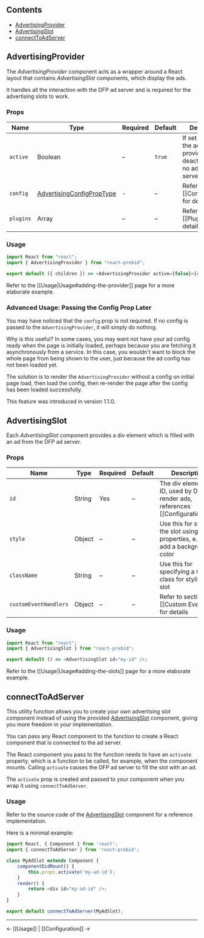 ## Contents

* [AdvertisingProvider](#advertisingprovider)
* [AdvertisingSlot](#advertisingslot)
* [connectToAdServer](#connecttoadserver)

## AdvertisingProvider

The _AdvertisingProvider_ component acts as a wrapper around a React layout that contains _AdvertisingSlot_ components,
which display the ads.

It handles all the interaction with the DFP ad server and is required for the advertising slots to work.

### Props

| Name      | Type                                                                                                                                          | Required       | Default | Description                                                                          |
| --------- | --------------------------------------------------------------------------------------------------------------------------------------------- | -------------- | ------- | ------------------------------------------------------------------------------------ |
| `active`  | Boolean                                                                                                                                       | –              | `true`  | If set to `false`, the advertising provider is deactivated and no ads will be served |
| `config`  | [AdvertisingConfigPropType](https://github.com/technology-ebay-de/react-prebid/blob/master/src/components/utils/AdvertisingConfigPropType.js) | - | –       | Refer to section [[Configuration]] for details                                       |
| `plugins` | Array                                                                                                                                         | –              | –       | Refer to section [[Plugins]] for details                                             |

### Usage

```javascript
import React from "react";
import { AdvertisingProvider } from "react-prebid";

export default ({ children }) => <AdvertisingProvider active={false}>{children}</AdvertisingProvider>;
```

Refer to the [[Usage|Usage#adding-the-provider]] page for a more elaborate example.

### Advanced Usage: Passing the Config Prop Later

You may have noticed that the `config` prop is not required. If no config is passed to the `AdvertisingProvider`, it will simply do nothing.

Why is this useful? In some cases, you may want not have your ad config ready when the page is initially loaded, perhaps because you are fetching it asynchronously from a service. In this case, you wouldn't want to block the whole page from being shown to the user, just because the ad config has not been loaded yet.

The solution is to render the `AdvertisingProvider` without a config on initial page load, then load the config, then re-render the page after the config has been loaded successfully.

This feature was introduced in version 1.1.0.

## AdvertisingSlot

Each _AdvertisingSlot_ component provides a div element which is filled with an ad from the DFP ad server.

### Props 

| Name                  | Type   | Required | Default | Description                                                                        |
| --------------------- | ------ | -------- | ------- | ---------------------------------------------------------------------------------- |
| `id`                  | String | Yes      | –       | The div element's ID, used by DFP to render ads, references [[Configuration#id]] |
| `style`               | Object | –        | –       | Use this for styling the slot using CSS properties, e.g. to add a background color |
| `className`           | String | –        | –       | Use this for specifying a CSS class for styling the slot                           |
| `customEventHandlers` | Object | –        | –       | Refer to section [[Custom Events]] for details                                     |

### Usage

```javascript
import React from "react";
import { AdvertisingSlot } from "react-prebid";

export default () => <AdvertisingSlot id="my-id" />;
```

Refer to the [[Usage|Usage#adding-the-slots]] page for a more elaborate example.

## connectToAdServer

This utility function allows you to create your own advertising slot component instead of using the provided
[AdvertisingSlot](#advertisingslot) component, giving you more freedom in your implementation.

You can pass any React component to the function to create a React component that is connected to the ad server.

The React component you pass to the function needs to have an `activate` property, which is a function to be called, for
example, when the component mounts. Calling `activate` causes the DFP ad server to fill the slot with an ad.

The `activate` prop is created and passed to your component when you wrap it using `connectToAdServer`.

### Usage

Refer to the source code of the
[AdvertisingSlot](https://github.com/technology-ebay-de/react-prebid/blob/master/src/components/AdvertisingSlot.js)
component for a reference implementation.

Here is a minimal example:

```javascript
import React, { Component } from 'react';
import { connectToAdServer } from 'react-prebid';

class MyAdSlot extends Component {
    componentDidMount() {
        this.props.activate('my-ad-id');
    }
    render() {
        return <div id="my-ad-id" />;
    }
}

export default connectToAdServer(MyAdSlot);
```

---

← [[Usage]] | [[Configuration]] →
